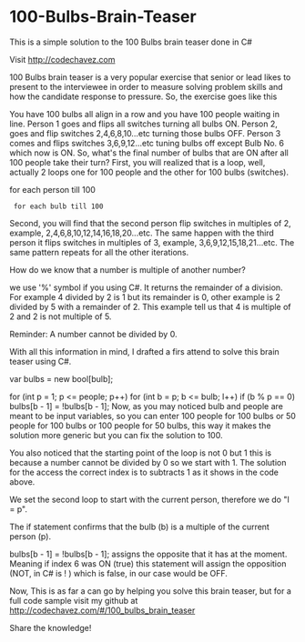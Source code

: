 # 100-Bulbs-Brain-Teaser
This is a simple solution to the 100 Bulbs brain teaser done in C#

Visit http://codechavez.com

100 Bulbs brain teaser is a very popular exercise that senior or lead likes to present to the interviewee in order to measure solving problem skills and how the candidate response to pressure. So, the exercise goes like this

You have 100 bulbs all align in a row  and you have 100 people waiting in line. Person 1 goes and flips all switches turning all bulbs ON. Person 2, goes and flip switches 2,4,6,8,10...etc turning those bulbs OFF. Person 3 comes and flips switches 3,6,9,12...etc tuning bulbs off except Bulb No. 6 which now is ON. So, what's the final number of bulbs that are ON after all 100 people take their turn?
First, you will realized that is a loop, well, actually 2 loops one for 100 people and the other for 100 bulbs (switches).  

for each person till 100

     for each bulb till 100
  
Second, you will find that the second person flip switches in multiples of 2, example, 2,4,6,8,10,12,14,16,18,20...etc. The same happen with the third person it flips switches in multiples of 3, example, 3,6,9,12,15,18,21...etc. The same pattern repeats for all the other iterations. 


How do we know that a number is multiple of another number?


we use '%' symbol if you using C#. It returns the remainder of a division. For example 4 divided by 2 is 1 but its remainder is 0, other example is 2 divided by 5 with a remainder of 2. This example tell us that 4 is multiple of 2 and 2 is not multiple of 5.

Reminder:  A number cannot be divided by 0.

With all this information in mind, I drafted a firs attend to solve this brain teaser using C#.

var bulbs = new bool[bulb];

for (int p = 1; p <= people; p++)
   for (int b = p; b <= bulb; l++)
      if (b % p == 0)
         bulbs[b - 1] = !bulbs[b - 1];
Now, as you may noticed bulb and people are meant to be input variables, so you can enter 100 people for 100 bulbs or 50 people for 100 bulbs or 100 people for 50 bulbs, this way it makes the solution more generic but you can fix the solution to 100.

You also noticed that the starting point of the loop is not 0 but 1 this is because a number cannot be divided by 0 so we start with 1. The solution for the access the correct index is to subtracts 1 as it shows in the code above.

We set the second loop to start with the current person, therefore we do "l = p".

The if statement confirms that the bulb (b) is a multiple of the current person (p). 

bulbs[b - 1] = !bulbs[b - 1];  assigns the opposite that it has at the moment. Meaning if index 6 was ON (true) this statement will assign the opposition (NOT, in C# is ! ) which is false, in our case would be OFF.

Now, This is as far a can go by helping you solve this brain teaser, but for a full code sample visit my github at http://codechavez.com/#/100_bulbs_brain_teaser



Share the knowledge!
